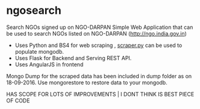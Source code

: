 # ngosearch
Search NGOs signed up on NGO-DARPAN
Simple Web Application that can be used to search NGOs listed on NGO-DARPAN (http://ngo.india.gov.in)

* Uses Python and BS4 for web scraping , [scraper.py](https://github.com/pallavmahamana/ngosearch/blob/master/scraper.py) can be used to populate mongodb.
* Uses Flask for Backend and Serving REST API.
* Uses AngularJS in frontend

Mongo Dump for the scraped data has been included in dump folder as on 18-09-2016. Use mongorestore to restore data to your mongodb.

HAS SCOPE FOR LOTS OF IMPROVEMENTS | I DONT THINK IS BEST PIECE OF CODE
